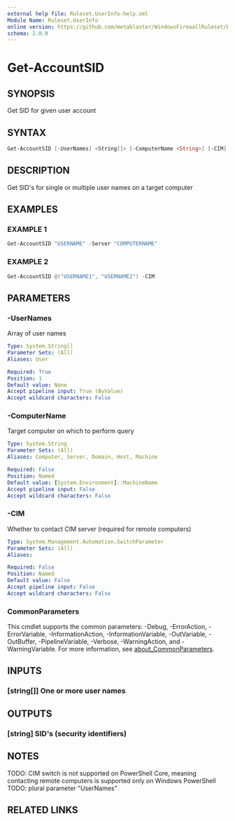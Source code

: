 ```yaml
---
external help file: Ruleset.UserInfo-help.xml
Module Name: Ruleset.UserInfo
online version: https://github.com/metablaster/WindowsFirewallRuleset/blob/master/Modules/Ruleset.UserInfo/Help/en-US/Get-AccountSID.md
schema: 2.0.0
---
```


# Get-AccountSID

## SYNOPSIS

Get SID for given user account

## SYNTAX

```powershell
Get-AccountSID [-UserNames] <String[]> [-ComputerName <String>] [-CIM] [<CommonParameters>]
```

## DESCRIPTION

Get SID's for single or multiple user names on a target computer

## EXAMPLES

### EXAMPLE 1

```powershell
Get-AccountSID "USERNAME" -Server "COMPUTERNAME"
```

### EXAMPLE 2

```powershell
Get-AccountSID @("USERNAME1", "USERNAME2") -CIM
```

## PARAMETERS

### -UserNames

Array of user names

```yaml
Type: System.String[]
Parameter Sets: (All)
Aliases: User

Required: True
Position: 1
Default value: None
Accept pipeline input: True (ByValue)
Accept wildcard characters: False
```

### -ComputerName

Target computer on which to perform query

```yaml
Type: System.String
Parameter Sets: (All)
Aliases: Computer, Server, Domain, Host, Machine

Required: False
Position: Named
Default value: [System.Environment]::MachineName
Accept pipeline input: False
Accept wildcard characters: False
```

### -CIM

Whether to contact CIM server (required for remote computers)

```yaml
Type: System.Management.Automation.SwitchParameter
Parameter Sets: (All)
Aliases:

Required: False
Position: Named
Default value: False
Accept pipeline input: False
Accept wildcard characters: False
```

### CommonParameters

This cmdlet supports the common parameters: -Debug, -ErrorAction, -ErrorVariable, -InformationAction, -InformationVariable, -OutVariable, -OutBuffer, -PipelineVariable, -Verbose, -WarningAction, and -WarningVariable. For more information, see [about_CommonParameters](http://go.microsoft.com/fwlink/?LinkID=113216).

## INPUTS

### [string[]] One or more user names

## OUTPUTS

### [string] SID's (security identifiers)

## NOTES

TODO: CIM switch is not supported on PowerShell Core, meaning contacting remote computers
is supported only on Windows PowerShell
TODO: plural parameter "UserNames"

## RELATED LINKS
